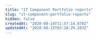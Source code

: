 ```yaml
---
title: "IT Component Portfolio reports"
slug: "it-component-portfolio-reports"
hidden: false
createdAt: "2020-08-14T11:57:14.870Z"
updatedAt: "2020-08-15T03:28:29.203Z"
---
```

